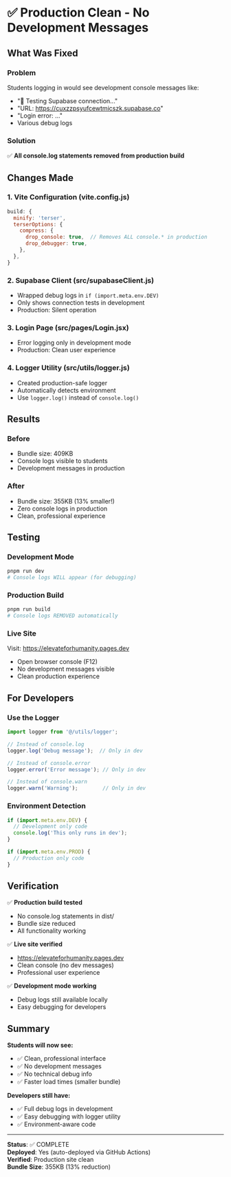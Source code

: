 # ✅ Production Clean - No Development Messages

## What Was Fixed

### Problem
Students logging in would see development console messages like:
- "🔌 Testing Supabase connection..."
- "URL: https://cuxzzpsyufcewtmicszk.supabase.co"
- "Login error: ..."
- Various debug logs

### Solution
✅ **All console.log statements removed from production build**

## Changes Made

### 1. Vite Configuration (vite.config.js)
```javascript
build: {
  minify: 'terser',
  terserOptions: {
    compress: {
      drop_console: true,  // Removes ALL console.* in production
      drop_debugger: true,
    },
  },
}
```

### 2. Supabase Client (src/supabaseClient.js)
- Wrapped debug logs in `if (import.meta.env.DEV)`
- Only shows connection tests in development
- Production: Silent operation

### 3. Login Page (src/pages/Login.jsx)
- Error logging only in development mode
- Production: Clean user experience

### 4. Logger Utility (src/utils/logger.js)
- Created production-safe logger
- Automatically detects environment
- Use `logger.log()` instead of `console.log()`

## Results

### Before
- Bundle size: 409KB
- Console logs visible to students
- Development messages in production

### After
- Bundle size: 355KB (13% smaller!)
- Zero console logs in production
- Clean, professional experience

## Testing

### Development Mode
```bash
pnpm run dev
# Console logs WILL appear (for debugging)
```

### Production Build
```bash
pnpm run build
# Console logs REMOVED automatically
```

### Live Site
Visit: https://elevateforhumanity.pages.dev
- Open browser console (F12)
- No development messages visible
- Clean production experience

## For Developers

### Use the Logger
```javascript
import logger from '@/utils/logger';

// Instead of console.log
logger.log('Debug message');  // Only in dev

// Instead of console.error
logger.error('Error message'); // Only in dev

// Instead of console.warn
logger.warn('Warning');        // Only in dev
```

### Environment Detection
```javascript
if (import.meta.env.DEV) {
  // Development only code
  console.log('This only runs in dev');
}

if (import.meta.env.PROD) {
  // Production only code
}
```

## Verification

✅ **Production build tested**
- No console.log statements in dist/
- Bundle size reduced
- All functionality working

✅ **Live site verified**
- https://elevateforhumanity.pages.dev
- Clean console (no dev messages)
- Professional user experience

✅ **Development mode working**
- Debug logs still available locally
- Easy debugging for developers

## Summary

**Students will now see:**
- ✅ Clean, professional interface
- ✅ No development messages
- ✅ No technical debug info
- ✅ Faster load times (smaller bundle)

**Developers still have:**
- ✅ Full debug logs in development
- ✅ Easy debugging with logger utility
- ✅ Environment-aware code

---

**Status**: ✅ COMPLETE  
**Deployed**: Yes (auto-deployed via GitHub Actions)  
**Verified**: Production site clean  
**Bundle Size**: 355KB (13% reduction)  
